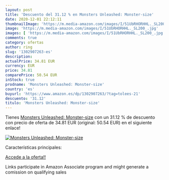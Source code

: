 ```yaml
---
layout: post
title: 'Descuento del 31.12 % en Monsters Unleashed: Monster-size'
date: 2020-12-01 22:12:11
thumbnailImage: 'https://m.media-amazon.com/images/I/51UbRHORHHL._SL200_.jpg'
image: 'https://m.media-amazon.com/images/I/51UbRHORHHL._SL200_.jpg'
images: [ 'https://m.media-amazon.com/images/I/51UbRHORHHL._SL200_.jpg' ]
comments: true
category: ofertas
author: ring
slug: '1302907263-es'
description:
actualPrice: 34.81 EUR
currency: EUR
price: 34.81
comparePrice: 50.54 EUR
inStock: true
prodname: 'Monsters Unleashed: Monster-size'
country: 'es'
buyurl: 'https://www.amazon.es/dp/1302907263/?tag=tolees-21'
descuento: '31.12'
titulo: 'Monsters Unleashed: Monster-size'
---
```


Tienes [Monsters Unleashed: Monster-size](https://www.amazon.es/dp/1302907263/?tag=tolees-21) con un 31.12 % de descuento con precio de oferta de 34.81 EUR (original: 50.54 EUR) en el siguiente enlace!

[![Monsters Unleashed: Monster-size](https://m.media-amazon.com/images/I/51UbRHORHHL._SL200_.jpg)](https://www.amazon.es/dp/1302907263/?tag=tolees-21)

Características principales:


[Accede a la oferta!!](https://www.amazon.es/dp/1302907263/?tag=tolees-21)

Links participate in Amazon Associate program and might generate a comission on qualifying sales


